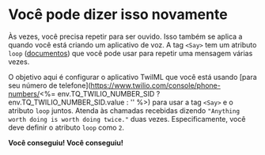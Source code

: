 # Você pode dizer isso novamente

Às vezes, você precisa repetir para ser ouvido. Isso também se aplica a quando você está criando um aplicativo de voz. A tag `<Say>` tem um atributo `loop` ([documentos](https://www.twilio.com/docs/voice/twiml/say#attributes)) que você pode usar para repetir uma mensagem várias vezes.

O objetivo aqui é configurar o aplicativo TwilML que você está usando [para seu número de telefone](https://www.twilio.com/console/phone-numbers/<%= env.TQ_TWILIO_NUMBER_SID ? env.TQ_TWILIO_NUMBER_SID.value : '' %>) para usar a tag `<Say>` e o atributo `loop` juntos.  Atenda às chamadas recebidas dizendo `"Anything worth doing is worth doing twice."` duas vezes. Especificamente, você deve definir o atributo `loop` como `2`.

**Você conseguiu! Você conseguiu!**